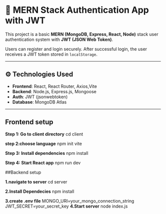 # 🔐 MERN Stack Authentication App with JWT

This project is a basic **MERN (MongoDB, Express, React, Node)** stack user authentication system with **JWT (JSON Web Token)**.

Users can register and login securely. After successful login, the user receives a JWT token stored in `localStorage`.

---

## ⚙️ Technologies Used

- **Frontend**: React, React Router, Axios,Vite
- **Backend**: Node.js, Express.js, Mongoose
- **Auth**: JWT (jsonwebtoken)
- **Database**: MongoDB Atlas

---
## Frontend setup

**Step 1: Go to client directory**
  cd client
  
**step 2:choose language**
  npm init vite
  
**Step 3: Install dependencies**
npm install

**Step 4: Start React app**
  npm run dev

##Backend setup

**1.navigate to server**
cd server

**2.Install Dependecies**
npm install

**3.create .env file**
MONGO_URI=your_mongo_connection_string
JWT_SECRET=your_secret_key
**4.Start server**
node index.js

